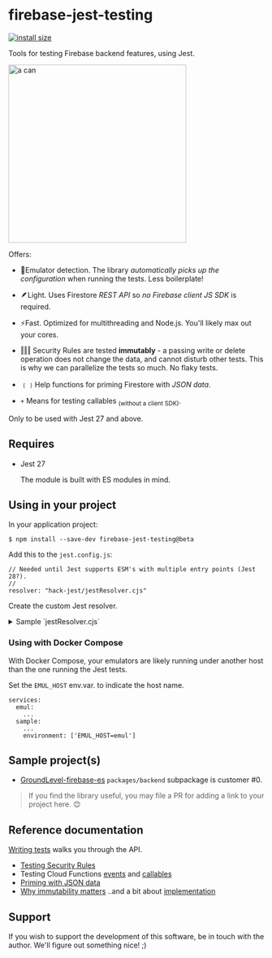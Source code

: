 # firebase-jest-testing

<!--
This README is visible on the npm package page: https://www.npmjs.com/package/firebase-jest-testing
-->

[![install size](https://packagephobia.com/badge?p=firebase-jest-testing@beta)](https://packagephobia.com/result?p=firebase-jest-testing@beta)

Tools for testing Firebase backend features, using Jest.

<img alt="a can" src="https://github.com/akauppi/firebase-jest-testing/raw/0.0.3-beta.2/package/images/tin-can-beta.png" width="350" />

<!--
Can designed in Fusion 360, by A.Kauppi - https://a360.co/3fHTV9y
-->

Offers:

- 🥫Emulator detection. The library *automatically picks up the configuration* when running the tests. Less boilerplate!

- 🪶Light. Uses Firestore *REST API* so *no Firebase client JS SDK* is required.

- ⚡️Fast. Optimized for multithreading and Node.js. You'll likely max out your cores.

- ‖‖‖ Security Rules are tested **immutably** - a passing write or delete operation does not change the data, and cannot disturb other tests. This is why we can parallelize the tests so much. No flaky tests.

- ﹛﹜Help functions for priming Firestore with *JSON data*.

- `+` Means for testing callables <sub>(without a client SDK)</sub>.

Only to be used with Jest 27 and above.


## Requires

- Jest 27

   The module is built with ES modules in mind.

## Using in your project

In your application project:

```
$ npm install --save-dev firebase-jest-testing@beta
```

Add this to the `jest.config.js`:

```
// Needed until Jest supports ESM's with multiple entry points (Jest 28?).
//
resolver: "hack-jest/jestResolver.cjs"
```

Create the custom Jest resolver. 

<details><summary>Sample `jestResolver.cjs`</summary>
<pre>
/*
* hack-jest/jestResolver.cjs
*
* Note: It's really CHEAP that we don't use the 'exports' in the package itself, but this works, and eventually
*    Jest will support 'exports' for real. Also, we've narrowed down to only those entries that we need.
*
* References:
*   - Configuring Jest > resolver (Jest docs)
*     -> https://jestjs.io/docs/en/configuration#resolver-string [1]
*/

// Add mappings to any libraries you use which 'export' more than the default ('.') entry point (Jest 27 takes care of that).
//
const entries = Object.entries({
  // firebase-jest-testing
  "firebase-jest-testing/firestoreAdmin": "./src/firestoreAdmin/index.js",
  "firebase-jest-testing/firestoreAdmin/setup": "./src/firestoreAdmin/setup/index.js",
  "firebase-jest-testing/firestoreRules": "./src/firestoreRules/index.js",
  "firebase-jest-testing/firebaseClientLike": "./src/firebaseClientLike/index.js",

  // firebase-admin
  "firebase-admin/app": "./lib/esm/app/index.js",
  "firebase-admin/firestore": "./lib/esm/firestore/index.js"

}).map( ([k,v]) => {
  const arr = k.match(/(.+?)\//);   // pick the node_modules name
  const name = arr[1] || fail("No '/' in key");
  return [
    k,
    v.replace(/^\.\//, `${name}/`)
  ]
});

const lookup = new Map(entries);

const res = ( request, options ) => {   // (string, { ..see above.. }) => ...

  const hit = lookup.get(request);
  if (hit) {
    return options.defaultResolver( hit, options );
  } else {
    return options.defaultResolver( request, options );
  }
};

module.exports = res;
</pre>
</details>


### Using with Docker Compose

With Docker Compose, your emulators are likely running under another host than the one running the Jest tests.

Set the `EMUL_HOST` env.var. to indicate the host name.

```
services:
  emul:
    ...
  sample:
    ...
    environment: ['EMUL_HOST=emul']
```


## Sample project(s)

- [GroundLevel-firebase-es](http://github.com/akauppi/GroundLevel-firebase-es) `packages/backend` subpackage is customer #0.

>If you find the library useful, you may file a PR for adding a link to your project here. 😊


## Reference documentation
 
[Writing tests](https://github.com/akauppi/firebase-jest-testing/blob/master/package/Writing%20tests.md) walks you through the API.

- [Testing Security Rules](https://github.com/akauppi/firebase-jest-testing/blob/master/package/Writing%20tests.md#testing-security-rules)
- Testing Cloud Functions [events](https://github.com/akauppi/firebase-jest-testing/blob/master/package/Writing%20tests.md#testing-cloud-functions-events) and [callables](https://github.com/akauppi/firebase-jest-testing/blob/master/package/Writing%20tests.md#testing-cloud-functions-callables)
- [Priming with JSON data](https://github.com/akauppi/firebase-jest-testing/blob/master/package/Writing%20tests.md#priming-with-json-data)
- [Why immutability matters](https://github.com/akauppi/firebase-jest-testing/blob/master/package/Writing%20tests.md#why-immutability-matters-and-a-bit-about-implementation) ..and a bit about [implementation](https://github.com/akauppi/firebase-jest-testing/blob/master/package/Writing%20tests.md#implementation-details)

<!-- Editor's note:
Did not find a way to link from 'npmjs.org' `README` to the `Writing tests.md` within the same published package.

The only solutions are:
- linking to another page (maybe keep by versions)
- bring all that text here? (..which may be good? :) - then rename this "Writing tests" )
-->


## Support

If you wish to support the development of this software, be in touch with the author. We'll figure out something nice! ;)

